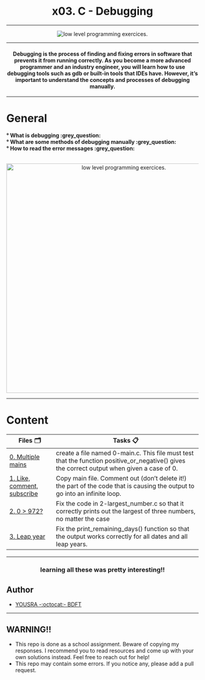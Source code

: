 
<h1 align="center">  
x03. C - Debugging
</h1>

***

<p align="center">
  <img src="https://i.imgur.com/FFcKvSH.png" width="auto" alt="low level programming exercices.">
</p>

***

<h4 align="center">  
Debugging is the process of finding and fixing errors in software that prevents it from running correctly. As you become a more advanced programmer and an industry engineer, you will learn how to use debugging tools such as gdb or built-in tools that IDEs have. However, it’s important to understand the concepts and processes of debugging manually.
</h4>

***


# General
<b>
° What is debugging :grey_question: <br/> 
° What are some methods of debugging manually :grey_question: <br/>
° How to read the error messages  :grey_question: <br/>
</b> <br/>
<p align="center">
  <img src="https://i.imgur.com/9JodED9.png" width="600" alt="low level programming exercices.">
</p>

***

# Content
<h4 align="center">  

Files :card_index_dividers:    | Tasks :clipboard:
--------- | -----
[0. Multiple mains](./0x03-debugging) | create a file named 0-main.c. This file must test that the function positive_or_negative() gives the correct output when given a case of 0.
[1. Like, comment, subscribe](./0x03-debugging) |  Copy  main file. Comment out (don’t delete it!) the part of the code that is causing the output to go into an infinite loop.
[2. 0 > 972?](./0x03-debugging) | Fix the code in 2-largest_number.c so that it correctly prints out the largest of three numbers, no matter the case
[3. Leap year](./0x03-debugging) | Fix the print_remaining_days() function so that the output works correctly for all dates and all leap years.

</h4>


  ***
  
 <h3 align="center"> 
 learning all these was pretty interesting!!
 </h3>


## Author 
+ [YOUSRA -:octocat:- BDFT](https://linktr.ee/bdftyousra)

---

## WARNING!!


- This repo is done as a school assignment. Beware of copying my responses. I recommend you  to read resources and come up with your own solutions instead. Feel free to reach out for help!
- This repo may contain some errors. If you notice any, please add a pull request.


